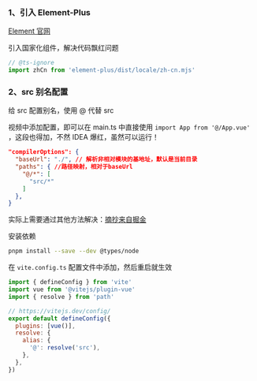 ### 1、引入 Element-Plus

[Element 官网](http://element-plus.org/zh-CN/guide/quickstart.html)

引入国家化组件，解决代码飘红问题

```js
// @ts-ignore
import zhCn from 'element-plus/dist/locale/zh-cn.mjs'
```

### 2、src 别名配置

给 src 配置别名，使用 @ 代替 src

视频中添加配置，即可以在 main.ts 中直接使用 `import App from '@/App.vue'` ，这段也得加，不然 IDEA 爆红，虽然可以运行！

```json
"compilerOptions": {
  "baseUrl": "./", // 解析非相对模块的基地址，默认是当前目录
  "paths": { //路径映射，相对于baseUrl
    "@/*": [
      "src/*"
    ]
  },
}
```

实际上需要通过其他方法解决：[摘抄来自掘金](https://juejin.cn/post/7246940748168085564)

安装依赖

```sh
pnpm install --save --dev @types/node
```

在 `vite.config.ts` 配置文件中添加，然后重启就生效

```js
import { defineConfig } from 'vite'
import vue from '@vitejs/plugin-vue'
import { resolve } from 'path'

// https://vitejs.dev/config/
export default defineConfig({
  plugins: [vue()],
  resolve: {
    alias: {
      '@': resolve('src'),
    },
  },
})
```
